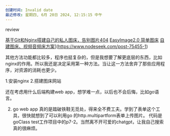 ```yaml
---
创建时间: Invalid date
最近修改: 星期四, 6月 20日 2024, 12:15:15 中午
---
```

review

[基于Git和Nginx搭建自己的私人图床，告别图片404](https://www.mintimate.cn/2022/10/28/imagehostGit/)
[EasyImage2.0 简单图床](https://github.com/icret/EasyImages2.0)
[自建图床、视频音频床方案](https://www.nodeseek.com/post-75455-1)](https://www.nodeseek.com/post-75455-1)

其他方法功能都比较多，程序也挺复杂的，但是我想要了解更底层的东西，比如nginx的作用。所以我还是决定采用第一种方法。当让这一方法舍弃了那些应用程序，对资源的消耗也更少。


1.安装nginx
2.搭建图床网站

还在考虑用什么后端构建web app，想学难一点，以后也不会后悔，比如go语言。


2. go web app
真的是踏破铁鞋无觅处，得来全不费工夫。学到了表单这个工具，很快就想到了可以利用go 的http.multipartform表单上传图片。
代码是goClass  test工作项目中的p7-2。当然离不开可爱的chatgpt，让我自己搜索真的很麻烦。

